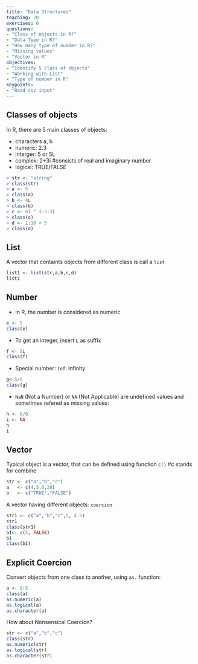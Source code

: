 ```yaml
---
title: "Data Structures"
teaching: 20
exercises: 0
questions:
- "Class of objects in R?"
- "Data Type in R?"
- "How many type of number in R?"
- "Missing values"
- "Vector in R"
objectives:
- "Identify 5 class of objects"
- "Working with List"
- "Type of number in R"
keypoints:
- "Read csv input"
---
```


## Classes of objects
In R, there are 5 main classes of objects:
* characters a, b
* numeric: 2.3
* interger: 5 or 5L
* complex: 2+3i #consists of real and imaginary number
* logical: TRUE/FALSE

```r
> str <- "string"
> class(str)
> a <- 5
> class(a)
> b <- 4L
> class(b)
> c <- 6i ^ (-3:3)
> class(c)
> d <- 1:10 < 5
> class(d)
```

## List
A vector that containts objects from different class is call a `list`

```r
list1 <- list(str,a,b,c,d)
list1
```

## Number
* In R, the number is considered as numeric
```r
e <- 5
class(e)
```
* To get an integer, insert `L` as suffix
```r
f <- 5L
class(f)
```
* Special number: `Inf`: infinity
```r
g<-5/0
class(g)
```
* `NaN` (Not a Number) or `NA` (Not Applicable) are undefined values and sometimes refered as missing values:
```r
h <- 0/0
i <- NA
h
i
```
## Vector
Typical object is a vector, that can be defined using function `c()` #c stands for combine

```r
str <- c("a","b","c")
a   <- c(4,5.6,20)
b   <- c("TRUE","FALSE")
```

A vector having different objects: `coercion`
```r
str1 <- c("a","b","c",5, 4.5)
str1
class(str1)
b1<- c(5, FALSE)
b1
class(b1)
```

## Explicit Coercion
Convert objects from one class to another, using `as.` function:
```r
a <- 0:5
class(a)
as.numeric(a)
as.logical(a)
as.character(a)
```
How about Nonsensical Coercion?
```r
str <- c("a","b","c")
class(str)
as.numeric(str)
as.logical(str)
as.character(str)
```
